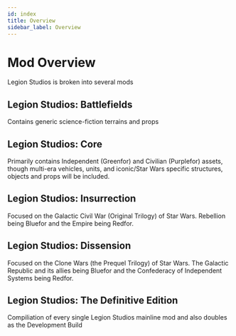 ```yaml
---
id: index
title: Overview
sidebar_label: Overview
---
```

# Mod Overview

Legion Studios is broken into several mods

## Legion Studios: Battlefields
Contains generic science-fiction terrains and props 

## Legion Studios: Core
Primarily contains Independent (Greenfor) and Civilian (Purplefor) assets, though multi-era vehicles, units, and iconic/Star Wars specific structures, objects and props will be included.

## Legion Studios: Insurrection
Focused on the Galactic Civil War (Original Trilogy) of Star Wars. Rebellion being Bluefor and the Empire being Redfor.

## Legion Studios: Dissension
Focused on the Clone Wars (the Prequel Trilogy) of Star Wars. The Galactic Republic and its allies being Bluefor and the Confederacy of Independent Systems being Redfor.

## Legion Studios: The Definitive Edition
Compiliation of every single Legion Studios mainline mod and also doubles as the Development Build


